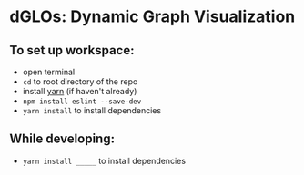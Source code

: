 # dGLOs: Dynamic Graph Visualization

## To set up workspace:
- open terminal
- `cd` to root directory of the repo
- install [yarn](https://yarnpkg.com) (if haven't already)
- `npm install eslint --save-dev`
- `yarn install` to install dependencies

## While developing:
- `yarn install _____` to install dependencies